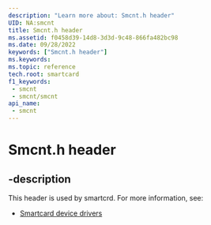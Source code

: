 ```yaml
---
description: "Learn more about: Smcnt.h header"
UID: NA:smcnt
title: Smcnt.h header
ms.assetid: f0458d39-14d8-3d3d-9c48-866fa482bc98
ms.date: 09/28/2022
keywords: ["Smcnt.h header"]
ms.keywords: 
ms.topic: reference
tech.root: smartcard
f1_keywords:
 - smcnt
 - smcnt/smcnt
api_name:
 - smcnt
---
```


# Smcnt.h header


## -description

This header is used by smartcrd. For more information, see:

- [Smartcard device drivers](../_smartcrd/index.md)

